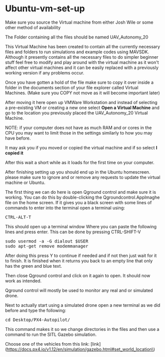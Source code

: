 # Ubuntu-vm-set-up

Make sure you source the Virtual machine from either Josh Wile or some other method of availability

The Folder containing all the files should be named UAV_Autonomy_20

This Virtual Machine has been created to contain all the currently necessary files and folders to run simulations and example codes using MAVSDK. Although it presently contains all the necessary files to do simpler beginner stuff feel free to modify and play around with the virtual machine as it won't affect other virtual machines and it can be easily replaced with a previously working version if any problems occur.

Once you have gotten a hold of the file make sure to copy it over inside a folder in the documents section of your file explorer called Virtual Machines. (Make sure you COPY not move as it will become important later)

After moving it here open up VMWare Workstation and instead of selecting a pre-existing VM or creating a new one select <b>Open a Virtual Machine</b> and go to the location you previously placed the UAV_Autonomy_20 Virtual Machine.

NOTE: if your computer does not have as much RAM and or cores in the CPU you may want to limit those in the settings similarly to how you may have before.

It may ask you if you moved or copied the virtual machine and if so select <b>I copied it</b>

After this wait a short while as it loads for the first time on your computer.

After finishing setting up you should end up in the Ubuntu homescreen. please make sure to ignore and or remove any requests to update the virtual machine or Ubuntu.

The first thing we can do here is open Qground control and make sure it is working. You can do this by double-clicking the Qgroundcontrol.AppImaghe file on the home screen. If it gives you a black screen with some lines of commands to enter into the terminal open a terminal using:

<pre>CTRL-ALT-T</pre>

This should open up a terminal window Where you can paste the following lines and press enter. This can be done by pressing CTRL-SHIFT-V
<pre>sudo usermod -a -G dialout $USER
sudo apt-get remove modemmanager</pre>

After doing this press Y to continue if needed and if not then just wait for it to finish. It is finished when it returns you back to an empty line that only has the green and blue text.

Then close Qground control and click on it again to open. It should now work as intended.

Qground control will mostly be used to monitor any real and or simulated drone.

Next to actually start using a simulated drone open a new terminal as we did before and type the following:
<pre>cd Desktop/PX4-Autopilot/</pre>

This command makes it so we change directories in the files and then use a command to run the SITL Gazebo simulation.

Choose one of the vehicles from this link: [link](https://docs.px4.io/v1.12/en/simulation/gazebo.html#set_world_location\)















